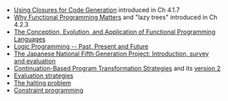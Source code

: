 * [Using Closures for Code Generation](http://www.iro.umontreal.ca/~feeley/papers/FeeleyLapalmeCL87.pdf) introduced in Ch 4.1.7
* [Why Functional Programming Matters](https://www.cs.kent.ac.uk/people/staff/dat/miranda/whyfp90.pdf) and "lazy trees" introduced in Ch 4.2.3
* [The Conception, Evolution, and Application of Functional Programming Languages](http://haskell.cs.yale.edu/wp-content/uploads/2011/01/cs.pdf)
* [Logic Programming -- Past, Present and Future](https://www.cs.tufts.edu/~nr/cs257/archive/john-robinson/logic-programming.pdf)
* [The Japanese National Fifth Generation Project: Introduction, survey and evaluation](https://stacks.stanford.edu/file/druid:kv359wz9060/kv359wz9060.pdf)
* [Continuation-Based Program Transformation Strategies](http://fsl.cs.illinois.edu/pubs/wand-1980-jacm.pdf) and its [version 2](https://www.cs.indiana.edu/ftp/techreports/TR61.pdf)
* [Evaluation strategies](https://en.wikipedia.org/wiki/Evaluation_strategy)
* [The halting problem](https://en.wikipedia.org/wiki/Halting_problem)
* [Constraint programming](https://en.wikipedia.org/wiki/Constraint_programming)
